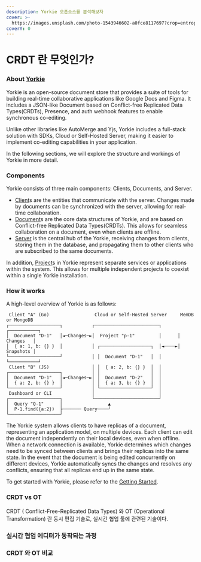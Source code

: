 ```yaml
---
description: Yorkie 오픈소스를 분석해보자
cover: >-
  https://images.unsplash.com/photo-1543946602-a0fce8117697?crop=entropy&cs=srgb&fm=jpg&ixid=M3wxOTcwMjR8MHwxfHNlYXJjaHw2fHxuZXR3b3JrfGVufDB8fHx8MTcyMDg0MTcxMHww&ixlib=rb-4.0.3&q=85
coverY: 0
---
```


# CRDT 란 무엇인가?



### About [Yorkie ](https://yorkie.dev/docs)

Yorkie is an open-source document store that provides a suite of tools for building real-time collaborative applications like Google Docs and Figma. It includes a JSON-like Document based on Conflict-free Replicated Data Types(CRDTs), Presence, and auth webhook features to enable synchronous co-editing.

Unlike other libraries like AutoMerge and Yjs, Yorkie includes a full-stack solution with SDKs, Cloud or Self-Hosted Server, making it easier to implement co-editing capabilities in your application.

In the following sections, we will explore the structure and workings of Yorkie in more detail.



### Components

Yorkie consists of three main components: Clients, Documents, and Server.

* [Client](https://yorkie.dev/docs/js-sdk#client)s are the entities that communicate with the server. Changes made by documents can be synchronized with the server, allowing for real-time collaboration.
* [Document](https://yorkie.dev/docs/js-sdk#document)s are the core data structures of Yorkie, and are based on Conflict-free Replicated Data Types(CRDTs). This allows for seamless collaboration on a document, even when clients are offline.
* [Server](https://yorkie.dev/docs/self-hosted-server) is the central hub of the Yorkie, receiving changes from clients, storing them in the database, and propagating them to other clients who are subscribed to the same documents.

In addition, [Project](https://yorkie.dev/docs/cli#project)s in Yorkie represent separate services or applications within the system. This allows for multiple independent projects to coexist within a single Yorkie installation.



### How it works

A high-level overview of Yorkie is as follows:

```
 Client "A" (Go)                 Cloud or Self-Hosted Server     MemDB or MongoDB
┌───────────────────┐           ┌────────────────────────┐      ┌───────────┐
│  Document "D-1"   │◄─Changes─►│  Project "p-1"         │      │ Changes   │
│  { a: 1, b: {} }  │           │ ┌───────────────────┐  │◄────►│ Snapshots │
└───────────────────┘           │ │  Document "D-1"   │  │      └───────────┘
 Client "B" (JS)                │ │  { a: 2, b: {} }  │  │
┌───────────────────┐           │ │                   │  │
│  Document "D-1"   │◄─Changes─►│ │  Document "D-2"   │  │
│  { a: 2, b: {} }  │           │ │  { a: 3, b: {} }  │  │
└───────────────────┘           │ └───────────────────┘  │
 Dashboard or CLI               │                        │
┌───────────────────┐           └────────────────────────┘
│  Query "Q-1"      │                 ▲
│  P-1.find({a:2})  ├─────── Query────┘
└───────────────────┘
```

The Yorkie system allows clients to have replicas of a document, representing an application model, on multiple devices. Each client can edit the document independently on their local devices, even when offline. When a network connection is available, Yorkie determines which changes need to be synced between clients and brings their replicas into the same state. In the event that the document is being edited concurrently on different devices, Yorkie automatically syncs the changes and resolves any conflicts, ensuring that all replicas end up in the same state.

To get started with Yorkie, please refer to the [Getting Started](https://yorkie.dev/docs/getting-started).



### CRDT vs OT

CRDT ( Conflict-Free-Replicated Data Types) 와 OT (Operational Transformation) 란 동시 편집 기술로, 실시간 협업 툴에 관련된 기술이다.



### 실시간 협업 에디터가 동작되는 과정



### CRDT 와 OT 비교









